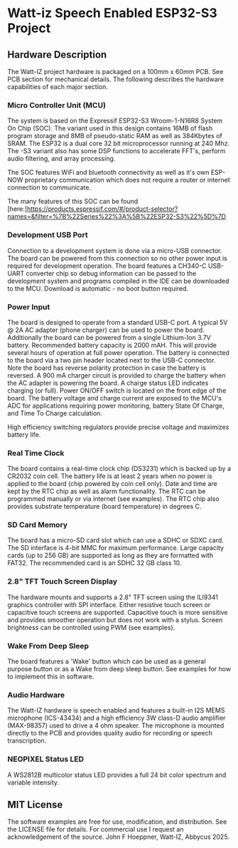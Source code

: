 # Watt-iz Speech Enabled ESP32-S3 Project

## Hardware Description
The Watt-IZ project hardware is packaged on a 100mm x 60mm PCB. See PCB section for mechanical details. The
following describes the hardware capabilities of each major section. 

### Micro Controller Unit (MCU) 
The system is based on the Expressif ESP32-S3 Wroom-1-N16R8 System On Chip (SOC). The variant used in this
design contains 16MB of flash program storage and 8MB of pseudo-static RAM as well as 384Kbytes of SRAM. 
The ESP32 is a dual core 32 bit microprocessor running at 240 Mhz. The -S3 variant also has some DSP functions to
accelerate FFT's, perform audio filtering, and array processing.

The SOC features WiFi and bluetooth connectivity as well as it's own ESP-NOW proprietary communication which does 
not require a router or internet connection to communicate.

The many features of this SOC can be found [here:]https://products.espressif.com/#/product-selector?names=&filter=%7B%22Series%22%3A%5B%22ESP32-S3%22%5D%7D

### Development USB Port
Connection to a development system is done via a micro-USB connector. The board can be powered from this connection
so no other power input is required for development operation.
The board features a CH340-C USB-UART converter chip so debug information can be passed to the development system and
programs compiled in the IDE can be downloaded to the MCU. Download is automatic - no boot button required.

### Power Input
The board is designed to operate from a standard USB-C port. A typical 5V @ 2A AC adapter (phone charger) can be used 
to power the board. Additionally the board can be powered from a single Lithium-Ion 3.7V battery. Recommended battery 
capacity is 2000 mAH. This will provide several hours of operation at full power operation.
The battery is connected to the board via a two pin header located next to the USB-C connector. Note the board has 
reverse polarity protection in case the battery is reversed.
A 900 mA charger circuit is provided to charge the battery when the AC adapter is powering the board. A charge status 
LED indicates charging (or full). Power ON/OFF switch is located on the front edge of the board.
The battery voltage and charge current are exposed to the MCU's ADC for applications requiring power monitoring, 
battery State Of Charge, and Time To Charge calculation.

High efficiency switching regulators provide precise voltage and maximizes battery life.

### Real Time Clock 
The board contains a real-time clock chip (DS3231) which is backed up by a CR2032 coin cell. The battery life is at least 
2 years when no power is applied to the board (chip powered by coin cell only).
Date and time are kept by the RTC chip as well as alarm functionality. The RTC can be programmed manually or via internet 
(see examples).
The RTC chip also provides substrate temperature (board temperature) in degrees C.

### SD Card Memory
The board has a micro-SD card slot which can use a SDHC or SDXC card. The SD interface is 4-bit MMC for maximum performance. 
Large capacity cards (up to 256 GB) are supported as long as they are formatted with FAT32. The recommended card is an
SDHC 32 GB class 10. 

### 2.8" TFT Touch Screen Display
The hardware mounts and supports a 2.8" TFT screen using the ILI9341 graphics controller with SPI interface.
Either resistive touch screen or capacitive touch screens are supported. Capacitive touch is more sensitive 
and provides smoother operation but does not work with a stylus. 
Screen brightness can be controlled using PWM (see examples).

### Wake From Deep Sleep
The board features a 'Wake' button which can be used as a general purpose button or as a Wake from deep sleep button.
See examples for how to implement this in software.

### Audio Hardware 
The Watt-IZ hardware is speech enabled and features a built-in I2S MEMS microphone (ICS-43434) and a high efficiency 3W class-D 
audio amplifier (MAX-98357) used to drive a 4 ohm speaker. 
The microphone is mounted directly to the PCB and provides quality audio for recording or speech transcription. 

### NEOPIXEL Status LED
A WS2812B multicolor status LED provides a full 24 bit color spectrum and variable intensity.

## MIT License
The software examples are free for use, modification, and distribution. See the LICENSE file for details. For commercial use
I request an acknowledgement of the source. John F Hoeppner, Watt-IZ, Abbycus 2025.
